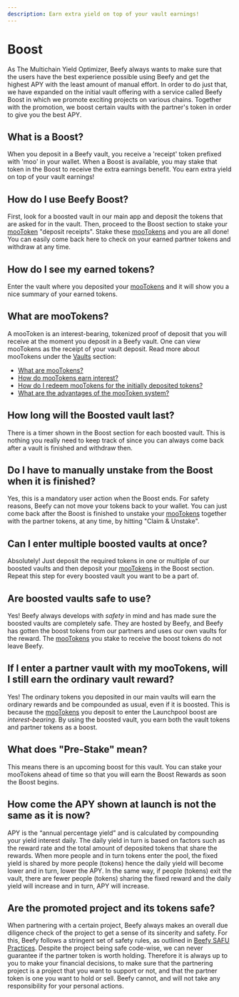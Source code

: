 ```yaml
---
description: Earn extra yield on top of your vault earnings!
---
```


# Boost

As The Multichain Yield Optimizer, Beefy always wants to make sure that the users have the best experience possible using Beefy and get the highest APY with the least amount of manual effort. In order to do just that, we have expanded on the initial vault offering with a service called Beefy Boost in which we promote exciting projects on various chains. Together with the promotion, we boost certain vaults with the partner's token in order to give you the best APY.

## What is a Boost?

When you deposit in a Beefy vault, you receive a 'receipt' token prefixed with 'moo' in your wallet. When a Boost is available, you may stake that token in the Boost to receive the extra earnings benefit. You earn extra yield on top of your vault earnings!

## How do I use Beefy Boost?

First, look for a boosted vault in our main app and deposit the tokens that are asked for in the vault. Then, proceed to the Boost section to stake your [mooToken](boost.md#what-are-mootokens) "deposit receipts". Stake these [mooTokens](boost.md#what-are-mootokens) and you are all done! You can easily come back here to check on your earned partner tokens and withdraw at any time.

## How do I see my earned tokens?

Enter the vault where you deposited your [mooTokens](boost.md#what-are-mootokens) and it will show you a nice summary of your earned tokens.

## What are mooTokens?

A mooToken is an interest-bearing, tokenized proof of deposit that you will receive at the moment you deposit in a Beefy vault. One can view mooTokens as the receipt of your vault deposit. Read more about mooTokens under the [Vaults](vaults.md) section:

* [What are mooTokens?](vaults.md#what-are-mootokens)
* [How do mooTokens earn interest?](vaults.md#how-do-mootokens-earn-interest)
* [How do I redeem mooTokens for the initially deposited tokens?](vaults.md#how-do-i-redeem-mootokens-for-the-initially-deposited-tokens)
* [What are the advantages of the mooToken system?](vaults.md#what-are-the-advantages-of-the-mootoken-system)

## How long will the Boosted vault last?

There is a timer shown in the Boost section for each boosted vault. This is nothing you really need to keep track of since you can always come back after a vault is finished and withdraw then.

## Do I have to manually unstake from the Boost when it is finished?

Yes, this is a mandatory user action when the Boost ends. For safety reasons, Beefy can not move your tokens back to your wallet. You can just come back after the Boost is finished to unstake your [mooTokens](boost.md#what-are-mootokens) together with the partner tokens, at any time, by hitting "Claim & Unstake".

## Can I enter multiple boosted vaults at once?

Absolutely! Just deposit the required tokens in one or multiple of our boosted vaults and then deposit your [mooTokens](boost.md#what-are-mootokens) in the Boost section. Repeat this step for every boosted vault you want to be a part of.

## Are boosted vaults safe to use?

Yes! Beefy always develops with _safety_ in mind and has made sure the boosted vaults are completely safe. They are hosted by Beefy, and Beefy has gotten the boost tokens from our partners and uses our own vaults for the reward. The [mooTokens](boost.md#what-are-mootokens) you stake to receive the boost tokens do not leave Beefy.

## If I enter a partner vault with my mooTokens, will I still earn the ordinary vault reward?

Yes! The ordinary tokens you deposited in our main vaults will earn the ordinary rewards and be compounded as usual, even if it is boosted. This is because the [mooTokens](boost.md#what-are-mootokens) you deposit to enter the Launchpool boost are _interest-bearing_. By using the boosted vault, you earn both the vault tokens and partner tokens as a boost.

## What does "Pre-Stake" mean?

This means there is an upcoming boost for this vault.  You can stake your mooTokens ahead of time so that you will earn the Boost Rewards as soon the Boost begins.

## How come the APY shown at launch is not the same as it is now?

APY is the “annual percentage yield” and is calculated by compounding your yield interest daily. The daily yield in turn is based on factors such as the reward rate and the total amount of deposited tokens that share the rewards. When more people and in turn tokens enter the pool, the fixed yield is shared by more people (tokens) hence the daily yield will become lower and in turn, lower the APY. In the same way, if people (tokens) exit the vault, there are fewer people (tokens) sharing the fixed reward and the daily yield will increase and in turn, APY will increase.

## Are the promoted project and its tokens safe?

When partnering with a certain project, Beefy always makes an overall due diligence check of the project to get a sense of its sincerity and safety. For this, Beefy follows a stringent set of safety rules, as outlined in [Beefy SAFU Practices](../safu-protocol/beefy-safu-practices.md). Despite the project being safe code-wise, we can never guarantee if the partner token is worth holding. Therefore it is always up to you to make your financial decisions, to make sure that the partnering project is a project that you want to support or not, and that the partner token is one you want to hold or sell. Beefy cannot, and will not take any responsibility for your personal actions.

